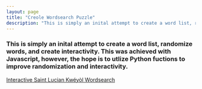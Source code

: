 ```yaml
---
layout: page
title: "Creole Wordsearch Puzzle"
description: "This is simply an inital attempt to create a word list, randomize words, and create interactivity. This was achieved with Javascript, however, the hope is to utlize Python fuctions to improve randomization and interactivity."
---
```

<script src="{{ base.url | prepend: site.url }}/resources/js/wordsearchmin.js"></script>
<script src="{{ base.url | prepend: site.url }}/resources/js/creolewordsearch.js"></script>
<div id="mysearchtask"></div>

<link rel="stylesheet" href="{{https://llord1.github.io/2020/07/08/test}}/css/wordsearching.css">


### This is simply an inital attempt to create a word list, randomize words, and create interactivity. This was achieved with Javascript, however, the hope is to utlize Python fuctions to improve randomization and interactivity.


[Interactive Saint Lucian Kwéyòl Wordsearch](https://kopwann.weebly.com/)